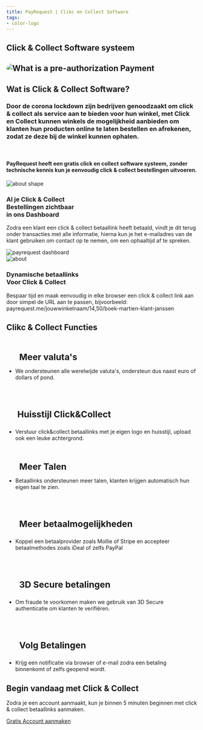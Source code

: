 ```yaml
---
title: PayRequest | Clikc en Collect Software
tags:
- color-logo
---
```


<section class="breadcrumb-area">
         <div class="breadcrumb-shape"></div>
         <div class="container">
            <div class="row">
               <div class="col-lg-12">
                  <div class="breadcrumb-inn">
                     <div class="section-title wow fadeInUp" data-wow-duration="1s" data-wow-delay="0.3s" style="visibility: visible; animation-duration: 1s; animation-delay: 0.3s; animation-name: fadeInUp;">
                       <h2>Click & Collect
<span>Software systeem</span></h2>
                     </div>
                  </div>
               </div>
            </div>
         </div>
</section>



<section class="about-page-section section_100">
         <div class="container">
            <div class="row">
               <div class="col-lg-12">
                  
</div>
            </div>
            <div class="row align-items-center">
               <div class="col-lg-5 lg-1">
                  <div class="about-page-left wow fadeInLeft" data-wow-duration="1s" data-wow-delay="0.5s" style="visibility: visible; animation-duration: 1s; animation-delay: 0.5s; animation-name: fadeInLeft;">
                     <h2 class="mr-5"><div class="">
 <img src="https://payrequest.io/assets/logos/Square%20Logo%20CMYK.svg" alt="What is a pre-authorization Payment" style="
    border-radius: 20px;
">
                     </div></h2>
                  </div>
               </div>
               <div class="col-lg-6">
                  <div class="about-page-text wow fadeInRight" data-wow-duration="1s" data-wow-delay="0.6s" style="visibility: visible; animation-duration: 1s; animation-delay: 0.6s; animation-name: fadeInRight;">
                     <div class="section-title wow fadeInUp" data-wow-duration="1s" data-wow-delay="0.3s" style="visibility: visible; animation-duration: 1s; animation-delay: 0.3s; animation-name: fadeInUp;">
                     <h2>Wat is 
<span>Click & Collect Software?</span>

</h2>
                  </div>

<h3>
Door de corona lockdown zijn bedrijven genoodzaakt om click & collect als service aan te bieden voor hun winkel, met Click en Collect kunnen winkels de mogelijkheid aanbieden om klanten hun producten online te laten bestellen en afrekenen, zodat ze deze bij de winkel kunnen ophalen.

</h3>

<br>

<h4> PayRequest heeft een gratis click en collect software systeem, zonder technische kennis kun je eenvoudig click & collect bestellingen uitvoeren. </h4>

</div>
</div>
</div>
</div>
</section>
      
<section class="about-section">
         <!-- Top Shape Start -->
         <div class="about-top-shape">
            <img src="http://themescare.com/demos/robofume-view/assets/img/about-shape.png" alt="about shape">
         </div>
         <!-- Top Shape End -->
         <!-- Bottom Shape Start -->

 <!-- Bottom Shape End -->
 <!-- About Top Start -->
<div class="about-top section_100">
            <div class="container">
             <div class="row align-items-center">
                  <div class="col-lg-6">
<div class="about-left wow fadeInLeft" data-wow-duration="1s" data-wow-delay="0.2s" style="visibility: visible; animation-duration: 1s; animation-delay: 0.2s; animation-name: fadeInLeft;">
<h3>Al je Click &amp; Collect<br>Bestellingen zichtbaar<br>in ons Dashboard</h3>
<p>Zodra een klant een click &amp; collect betaallink heeft betaald, vindt je dit terug onder transacties met alle informatie, hierna kun je het e-mailadres van de klant gebruiken om contact op te nemen, om een ophaaltijd af te spreken.
</p>
                      
</div>
</div>
<div class="col-lg-6">
<div class="about-right wow fadeInRight" data-wow-duration="1s" data-wow-delay="0.3s" style="visibility: visible; animation-duration: 1s; animation-delay: 0.3s; animation-name: fadeInRight;">
  <img src="https://payrequest.io/assets/img/banners/payrequest-dashboard-v2.png" alt="payrequest dashboard">
                     </div>
</div>
    </div>
 </div>
 </div>
 <!-- About Top End -->
 <!-- About Bottom Start -->
 <div class="about-bottom section_b_100">
            <div class="container">
          <div class="row align-items-center">
                  <div class="col-lg-6">
                     <div class="about-right wow fadeInLeft" data-wow-duration="1s" data-wow-delay="0.2s" style="visibility: visible; animation-duration: 1s; animation-delay: 0.2s; animation-name: fadeInLeft;">
                        <img src="https://ph-files.imgix.net/1bc052d0-8494-4055-8c79-9ee65c25f08e.png?auto=format&amp;auto=compress&amp;codec=mozjpeg&amp;cs=strip&amp;w=675.5555555555555&amp;h=380&amp;fit=max&amp;dpr=2" alt="about">
                     </div>
                  </div>
                  <div class="col-lg-6">
                     <div class="about-left wow fadeInRight" data-wow-duration="1s" data-wow-delay="0.3s" style="visibility: visible; animation-duration: 1s; animation-delay: 0.3s; animation-name: fadeInRight;">
 <h3>Dynamische betaallinks
<br>Voor Click &amp; Collect</h3>
                        <p>Bespaar tijd en maak eenvoudig in elke browser een click &amp; collect link aan door simpel de URL aan te passen, bijvoorbeeld:  payrequest.me/jouwwinkelnaam/14,50/boek-martien-klant-janssen
</p>
                       
</div>
                  </div>
 </div>
 </div>
 </div>
 <!-- About Bottom End -->
</section>
      
<section class="contact-form section_100">
         <div class="container">
            <div class="row">
               <div class="col-lg-12">
                  <div class="section-title wow fadeInUp" data-wow-duration="1s" data-wow-delay="0.3s" style="visibility: visible; animation-duration: 1s; animation-delay: 0.3s; animation-name: fadeInUp;">
                     <h2>Clikc & Collect <span>Functies</span></h2>
                  </div>
               </div>
            </div>
<div class="row" style="margin-bottom: 20px;">
<div class="col-lg-4 d-flex">
<div class="address-area wow fadeInRight" data-wow-duration="1s" data-wow-delay="0.3s" style="visibility: visible; animation-duration: 1s; animation-delay: 0.3s; animation-name: fadeInRight;">

<h4 class="title" style="margin-bottom: 0px;padding: 20px 24px 0px;font-size: 23px;">
<i class="fad fa-euro-sign" style="padding-right: 10px;" aria-hidden="true"></i>Meer valuta's
</h4>
                    
<ul class="address-list">
<li>
<p>We ondersteunen alle werelwijde valuta's, ondersteun dus naast euro of dollars of pond. 
</p>
</li>        
</ul>

 </div>
</div>

<div class="col-lg-4 d-flex">
<div class="address-area wow fadeInRight" data-wow-duration="1s" data-wow-delay="0.3s" style="visibility: visible; animation-duration: 1s; animation-delay: 0.3s; animation-name: fadeInRight;">

<h4 class="title" style="
    margin-bottom: 0px;
    font-size: 23px;
    padding: 20px 24px 0px;
">
    
 <i class="fad fa-paint-brush" style="padding-right: 5px;" aria-hidden="true"></i>Huisstijl Click&Collect
</h4>
                    
<ul class="address-list">
<li>
<p>Verstuur click&collect betaallinks met je eigen logo en huisstijl, upload ook een leuke achtergrond.
</p>
</li>
                        
</ul>

 </div>
 </div>

<div class="col-lg-4 d-flex">
<div class="address-area wow fadeInRight" data-wow-duration="1s" data-wow-delay="0.3s" style="visibility: visible; animation-duration: 1s; animation-delay: 0.3s; animation-name: fadeInRight;">

<h4 class="title" style="margin-bottom: 0px; padding: 20px 24px 0px; font-size: 23px;">
<i class="fad fa-language" style="padding-right: 10px;" aria-hidden="true"></i>Meer Talen
</h4>
                    
<ul class="address-list">
<li>
<p> Betaallinks ondersteunen meer talen, klanten krijgen automatisch hun eigen taal te zien.
</p>
</li>
                        
 </ul>

 </div>
 </div>




 </div>

<div class="row">

<div class="col-lg-4 d-flex">
<div class="address-area wow fadeInRight" data-wow-duration="1s" data-wow-delay="0.3s" style="visibility: visible; animation-duration: 1s; animation-delay: 0.3s; animation-name: fadeInRight;">


<h4 class="title" style="margin-bottom: 0px; padding: 20px 24px 0px; font-size: 23px;">
    
<i class="fa fa-money-bill-wave" style="padding-right: 10px;" aria-hidden="true"></i>Meer betaalmogelijkheden

</h4>
                    
<ul class="address-list">
                        <li>
<p>Koppel een betaalprovider zoals Mollie of Stripe en accepteer betaalmethodes zoals iDeal of zelfs PayPal 
</p>
                        </li>
                        
 </ul>

   </div>
 </div>




<div class="col-lg-4 d-flex">
 <div class="address-area wow fadeInRight" data-wow-duration="1s" data-wow-delay="0.3s" style="visibility: visible; animation-duration: 1s; animation-delay: 0.3s; animation-name: fadeInRight;">

<h4 class="title" style="
    margin-bottom: 0px;
    padding: 20px 24px 0px;
    font-size: 23px;
">
    
 <i class="fad fa-shield-check" style="padding-right: 10px;" aria-hidden="true"></i> 3D Secure betalingen
</h4>
                    
<ul class="address-list">
<li>
<p>Om fraude te voorkomen maken we gebruik van 3D Secure authenticatie om klanten te verifiëren.
</p>
</li>
                        
  </ul>
 </div>
 </div>


<div class="col-lg-4 d-flex">
<div class="address-area wow fadeInRight" data-wow-duration="1s" data-wow-delay="0.3s" style="visibility: visible; animation-duration: 1s; animation-delay: 0.3s; animation-name: fadeInRight;">

<h4 class="title" style="
    margin-bottom: 0px;
    padding: 20px 24px 0px;
    font-size: 23px;
">
    
<i class="fad fa-analytics" style="padding-right: 10px;" aria-hidden="true"></i>Volg Betalingen
</h4>
                    
<ul class="address-list">
<li>
<p>Krijg een notificatie via browser of e-mail zodra een betaling binnenkomt of zelfs geopend wordt.
</p>
</li>
                                 
  </ul>

  </div>
  </div>


  </div>
</div>
  </section>
      
<section class="subscribe-section innser_subscribe section_100">
         <div class="container">
            <div class="row">
               <div class="col-lg-12">
                  <div class="subscribe-box wow fadeInUp" data-wow-duration="1s" data-wow-delay="0.3s" style="visibility: visible; animation-duration: 1s; animation-delay: 0.3s; animation-name: fadeInUp;">
                     <div class="section-title">
                        <h2>Begin vandaag met <span>Click &amp; Collect</span></h2>
                        <p>Zodra je een account aanmaakt, kun je binnen 5 minuten beginnen met click &amp; collect betaallinks aanmaken.
</p>
                     </div>


  <a href="https://dashboard.payrequest.io/" class="theme-btn-white wow fadeInUp" data-wow-duration="2s" data-wow-delay="0.5s" style="visibility: visible; animation-duration: 2s; animation-delay: 0.5s; animation-name: fadeInUp;">Gratis Account aanmaken<span class="fa fa-chevron-right" aria-hidden="true"></span></a>
</div>
</div>
</div>
</div>
</section>